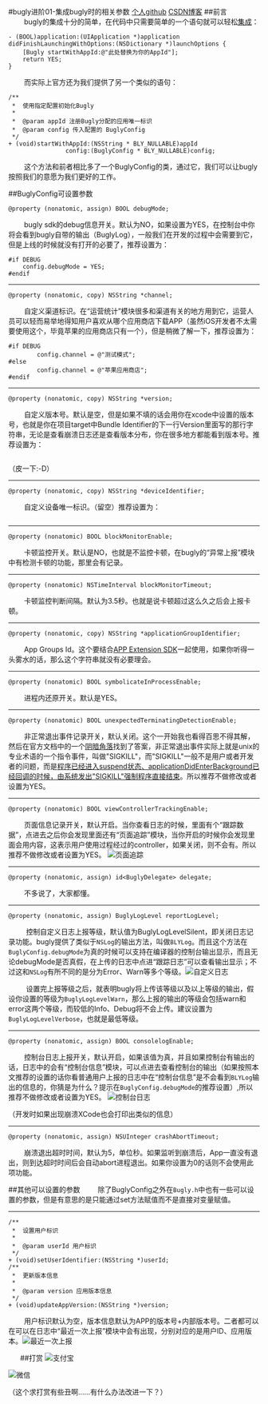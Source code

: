 #bugly进阶01-集成bugly时的相关参数
[个人github](https://github.com/MrYu4)
[CSDN博客](https://blog.csdn.net/ecjtuacm_yuewei)
##前言
&nbsp;&nbsp;&nbsp;&nbsp;&nbsp;&nbsp;&nbsp;&nbsp;bugly的集成十分的简单，在代码中只需要简单的一个语句就可以轻松[集成](https://bugly.qq.com/docs/user-guide/instruction-manual-ios/?v=20170912151050)：
```
- (BOOL)application:(UIApplication *)application 
didFinishLaunchingWithOptions:(NSDictionary *)launchOptions {
    [Bugly startWithAppId:@"此处替换为你的AppId"];
    return YES;
}
```

&nbsp;&nbsp;&nbsp;&nbsp;&nbsp;&nbsp;&nbsp;&nbsp;而实际上官方还为我们提供了另一个类似的语句：
```
/**
 *  使用指定配置初始化Bugly
 *
 *  @param appId 注册Bugly分配的应用唯一标识
 *  @param config 传入配置的 BuglyConfig
 */
+ (void)startWithAppId:(NSString * BLY_NULLABLE)appId
                config:(BuglyConfig * BLY_NULLABLE)config;
```
&nbsp;&nbsp;&nbsp;&nbsp;&nbsp;&nbsp;&nbsp;&nbsp;这个方法和前者相比多了一个BuglyConfig的类，通过它，我们可以让bugly按照我们的意愿为我们更好的工作。

##BuglyConfig可设置参数
```
@property (nonatomic, assign) BOOL debugMode;
```
&nbsp;&nbsp;&nbsp;&nbsp;&nbsp;&nbsp;&nbsp;&nbsp;bugly sdk的debug信息开关。默认为NO，如果设置为YES，在控制台中你将会看到bugly自带的输出（BuglyLog），一般我们在开发的过程中会需要到它，但是上线的时候就没有打开的必要了，推荐设置为：
```
#if DEBUG
    config.debugMode = YES;
#endif
```

----
```
@property (nonatomic, copy) NSString *channel;
```
&nbsp;&nbsp;&nbsp;&nbsp;&nbsp;&nbsp;&nbsp;&nbsp;自定义渠道标识。在“运营统计”模块很多和渠道有关的地方用到它，运营人员可以轻而易举地得知用户喜欢从哪个应用商店下载APP（虽然iOS开发者不太需要使用这个，毕竟苹果的应用商店只有一个），但是稍微了解一下，推荐设置为：
```
#if DEBUG
        config.channel = @"测试模式";
#else
        config.channel = @"苹果应用商店";
#endif
```

----
```
@property (nonatomic, copy) NSString *version;
```
&nbsp;&nbsp;&nbsp;&nbsp;&nbsp;&nbsp;&nbsp;&nbsp;自定义版本号。默认是空，但是如果不填的话会用你在xcode中设置的版本号，也就是你在项目target中Bundle Identifier的下一行Version里面写的那行字符串，无论是查看崩溃日志还是查看版本分布，你在很多地方都能看到版本号。推荐设置为：
```
```
（皮一下:-D）

----
```
@property (nonatomic, copy) NSString *deviceIdentifier;
```
&nbsp;&nbsp;&nbsp;&nbsp;&nbsp;&nbsp;&nbsp;&nbsp;自定义设备唯一标识。（留空）推荐设置为：
```
```

----
```
@property (nonatomic) BOOL blockMonitorEnable;
```
&nbsp;&nbsp;&nbsp;&nbsp;&nbsp;&nbsp;&nbsp;&nbsp;卡顿监控开关。默认是NO，也就是不监控卡顿，在bugly的“异常上报”模块中有检测卡顿的功能，那里会有记录。

----
```
@property (nonatomic) NSTimeInterval blockMonitorTimeout;
```
&nbsp;&nbsp;&nbsp;&nbsp;&nbsp;&nbsp;&nbsp;&nbsp;卡顿监控判断间隔。默认为3.5秒。也就是说卡顿超过这么久之后会上报卡顿。

----
```
@property (nonatomic, copy) NSString *applicationGroupIdentifier;
```
&nbsp;&nbsp;&nbsp;&nbsp;&nbsp;&nbsp;&nbsp;&nbsp;App Groups Id。这个要结合[APP Extension SDK](https://bugly.qq.com/docs/user-guide/instruction-manual-ios-app-extension/?v=20170912151050)一起使用，如果你听得一头雾水的话，那么这个字符串就没有必要理会。

----
```
@property (nonatomic) BOOL symbolicateInProcessEnable;
```
&nbsp;&nbsp;&nbsp;&nbsp;&nbsp;&nbsp;&nbsp;&nbsp;进程内还原开关。默认是YES。

----
```
@property (nonatomic) BOOL unexpectedTerminatingDetectionEnable;
```
&nbsp;&nbsp;&nbsp;&nbsp;&nbsp;&nbsp;&nbsp;&nbsp;非正常退出事件记录开关，默认关闭。这个一开始我也看得百思不得其解，然后在官方文档中的一个[阴暗角落](https://bugly.qq.com/docs/user-guide/upgrading-2.x-ios/)找到了答案，非正常退出事件实际上就是unix的专业术语的一个指令事件，叫做"SIGKILL"，而"SIGKILL"一般不是用户或者开发者的问题，而是[程序已经进入suspend状态、applicationDidEnterBackground已经回调的时候，由系统发出"SIGKILL"强制程序直接结束](https://blog.csdn.net/liqinghua1653/article/details/28433233)。所以推荐不做修改或者设置为YES。

----
```
@property (nonatomic) BOOL viewControllerTrackingEnable;
```
&nbsp;&nbsp;&nbsp;&nbsp;&nbsp;&nbsp;&nbsp;&nbsp;页面信息记录开关，默认开启。当你查看日志的时候，里面有个“跟踪数据”，点进去之后你会发现里面还有“页面追踪”模块，当你开启的时候你会发现里面会用内容，这表示用户使用过程经过的controller，如果关闭，则不会有。所以推荐不做修改或者设置为YES。
![页面追踪](https://github.com/MrYu4/MyUploadPicture/blob/master/%E9%A1%B5%E9%9D%A2%E8%BF%BD%E8%B8%AA.png?raw=true)

----
```
@property (nonatomic, assign) id<BuglyDelegate> delegate;
```
&nbsp;&nbsp;&nbsp;&nbsp;&nbsp;&nbsp;&nbsp;&nbsp;不多说了，大家都懂。

----
```
@property (nonatomic, assign) BuglyLogLevel reportLogLevel;
```
&nbsp;&nbsp;&nbsp;&nbsp;&nbsp;&nbsp;&nbsp;&nbsp; 控制自定义日志上报等级，默认值为BuglyLogLevelSilent，即关闭日志记录功能。bugly提供了类似于``NSLog``的输出方法，叫做``BLYLog``。而且这个方法在``BuglyConfig.debugMode``为真的时候可以支持在编译器的控制台输出显示，而且无论debugMode是否真假，在上传的日志中点进“跟踪日志”可以查看输出显示；不过这和``NSLog``有所不同的是分为Error、Warn等多个等级。![自定义日志](https://github.com/MrYu4/MyUploadPicture/blob/master/bugly-%E8%87%AA%E5%AE%9A%E4%B9%89%E6%97%A5%E5%BF%97.png?raw=true)

&nbsp;&nbsp;&nbsp;&nbsp;&nbsp;&nbsp;&nbsp;&nbsp; 设置完上报等级之后，就表明bugly将上传该等级以及以上等级的输出，假设你设置的等级为``BuglyLogLevelWarn``，那么上报的输出的等级会包括warn和error这两个等级，而较低的Info、Debug将不会上传。建议设置为```BuglyLogLevelVerbose```，也就是最低等级。

----
```
@property (nonatomic, assign) BOOL consolelogEnable;
```
&nbsp;&nbsp;&nbsp;&nbsp;&nbsp;&nbsp;&nbsp;&nbsp;控制台日志上报开关，默认开启，如果该值为真，并且如果控制台有输出的话，日志中的会有“控制台信息”模块，可以点进去查看控制台的输出（如果按照本文推荐的设置的话你看普通用户上报的日志中在“控制台信息”是不会看到```BLYLog```输出的信息的，你猜是为什么？提示在``BuglyConfig.debugMode``的推荐设置）,所以推荐不做修改或者设置为YES。
![控制台日志](https://github.com/MrYu4/MyUploadPicture/blob/master/%E6%8E%A7%E5%88%B6%E5%8F%B0.png?raw=true)

（开发时如果出现崩溃XCode也会打印出类似的信息）

----
```
@property (nonatomic, assign) NSUInteger crashAbortTimeout;
```
&nbsp;&nbsp;&nbsp;&nbsp;&nbsp;&nbsp;&nbsp;&nbsp;崩溃退出超时时间，默认为5，单位秒。如果监听到崩溃后，App一直没有退出，则到达超时时间后会自动abort进程退出。如果你设置为0的话则不会使用此项功能。

##其他可以设置的参数
&nbsp;&nbsp;&nbsp;&nbsp;&nbsp;&nbsp;&nbsp;&nbsp;除了BuglyConfig之外在``Bugly.h``中也有一些可以设置的参数，但是有意思的是只能通过set方法赋值而不是直接对变量赋值。

----
```
/**
 *  设置用户标识
 *
 *  @param userId 用户标识
 */
+ (void)setUserIdentifier:(NSString *)userId;
/**
 *  更新版本信息
 *
 *  @param version 应用版本信息
 */
+ (void)updateAppVersion:(NSString *)version;

```
&nbsp;&nbsp;&nbsp;&nbsp;&nbsp;&nbsp;&nbsp;&nbsp;用户标识默认为空，版本信息默认为APP的版本号+内部版本号。二者都可以在可以在日志中“最近一次上报”模块中会有出现，分别对应的是用户ID、应用版本。![最近一次上报](https://github.com/MrYu4/MyUploadPicture/blob/master/%E6%9C%80%E8%BF%91%E4%B8%80%E6%AC%A1%E4%B8%8A%E6%8A%A5.png?raw=true)

&nbsp;
&nbsp;
&nbsp;
##打赏
![支付宝](https://github.com/MrYu4/MyUploadPicture/blob/master/%E6%94%AF%E4%BB%98%E5%AE%9D.png?raw=true)

![微信](https://github.com/MrYu4/MyUploadPicture/blob/master/%E5%BE%AE%E4%BF%A1.png?raw=true)

（这个求打赏有些丑啊……有什么办法改进一下？）

